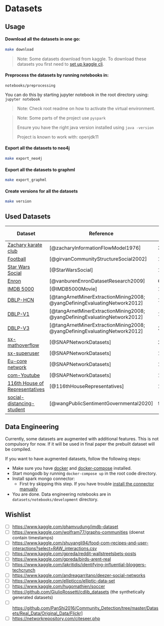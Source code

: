 # Datasets
## Usage
#### Download all the datasets in one go:
```bash
make download
```

> Note: Some datasets download from kaggle. To download these datasets you first need to [set up kaggle cli](https://github.com/Kaggle/kaggle-api#api-credentials).

#### Preprocess the datasets by running notebooks in: 
`notebooks/preprocessing`

You can do this by starting jupyter notebook in the root directory using: `jupyter notebook`

> Note: Check root readme on how to activate the virtual environment.

> Note: Some parts of the project use `pyspark`
> 
> Ensure you have the right java version installed using `java -version`
> 
> Project is known to work with: openjdk11

#### Export all the datasets to neo4j
```bash
make export_neo4j
```

#### Export all the datasets to graphml
```bash
make export_graphml
```

#### Create versions for all the datasets
```bash
make version
```


## Used Datasets

| Dataset                                                                                                | Reference                                                                 | Nodes   | Edges   | Node/Edge Types | Properties |
|--------------------------------------------------------------------------------------------------------|---------------------------------------------------------------------------|---------|---------|-----------------|------------|
| [Zachary karate club](http://konect.cc/networks/ucidata-zachary/)                                      | [@zacharyInformationFlowModel1976]                                        | 34      | 78      | 1/1             | S/Y        |
| [Football](https://networkrepository.com/misc-football.php)                                            | [@girvanCommunityStructureSocial2002]                                     | 115     | 613     | 1/1             | S/N        |
| [Star Wars Social](https://www.kaggle.com/ruchi798/star-wars)                                          | [@StarWarsSocial]                                                         | 113     | 1599    | 1/2             | T/N        |
| [Enron](https://www.kaggle.com/wcukierski/enron-email-dataset/)                                        | [@vanburenEnronDatasetResearch2009]                                       | 605076  | 4179878 | 2/3             | T/Y        |
| [IMDB 5000](https://www.kaggle.com/carolzhangdc/imdb-5000-movie-dataset)                               | [@IMDB5000Movie]                                                          | 16615   | 52251   | 4/4             | T/N        |
| [DBLP-HCN](https://data.mendeley.com/datasets/t4xmpbrr6v/1)                                            | [@tangArnetMinerExtractionMining2008; @yangDefiningEvaluatingNetwork2012] | 10687   | 16533   | 3/2             | T/N        |
| [DBLP-V1](https://www.aminer.org/citation)                                                             | [@tangArnetMinerExtractionMining2008; @yangDefiningEvaluatingNetwork2012] | 1238145 | 2475740 | 3/3             | T/N        |
| [DBLP-V3](https://www.aminer.org/citation)                                                             | [@tangArnetMinerExtractionMining2008; @yangDefiningEvaluatingNetwork2012] | 2677098 | 8225508 | 3/3             | T/N        |
| [sx-mathoverflow](https://snap.stanford.edu/data/sx-mathoverflow.html)                                 | [@SNAPNetworkDatasets]                                                    | 24818   | 506550  | 1/3             | T/N        |
| [sx-superuser](https://snap.stanford.edu/data/sx-superuser.html)                                       | [@SNAPNetworkDatasets]                                                    | 194085  | 1443339 | 1/3             | T/N        |
| [Eu-core network](https://snap.stanford.edu/data/email-Eu-core.html)                                   | [@SNAPNetworkDatasets]                                                    | 1005    | 25571   | 1/1             | S/Y        |
| [com-Youtube](https://snap.stanford.edu/data/com-Youtube.html)                                         | [@SNAPNetworkDatasets]                                                    | 1134891 | 298762  | 1/1             | S/Y        |
| [116th House of Representatives](https://www.kaggle.com/aavigan/house-of-representatives-congress-116) | [@116thHouseRepresentatives]                                              | 1134891 | 298762  | 1/1             | S/Y        |
| [social-distancing-student]()                                                                          | [@wangPublicSentimentGovernmental2020]                                    | 93433   | 3710183 | 3/7             | T/N        |

## Data Engineering
Currently, some datasets are augmented with additional features. 
This is not compulsory for now. If it will be used in final paper the prebuilt dataset will be compiled.

If you want to have augmented datasets, follow the following steps:
* Make sure you have [docker](https://docs.docker.com/engine/install/ubuntu/) and [docker-compose](https://docs.docker.com/compose/install/) installed.
* Start mongodb by running `docker-compose up` in the root code directory.
* Install spark mongo connector:
  * First try skipping this step. If you have trouble [install the connector manually](https://docs.mongodb.com/spark-connector/current/)
* You are done. Data engineering notebooks are in `datasets/notebooks/development` directory.


## Wishlist
- [ ] https://www.kaggle.com/phamvudung/imdb-dataset
- [ ] https://www.kaggle.com/wolfram77/graphs-communities (doenst contain timestamps)
- [ ] https://www.kaggle.com/shuyangli94/food-com-recipes-and-user-interactions?select=RAW_interactions.csv
- [ ] https://www.kaggle.com/gpreda/reddit-wallstreetsbets-posts
- [ ] https://www.kaggle.com/gpreda/birds-arent-real
- [ ] https://www.kaggle.com/lakritidis/identifying-influential-bloggers-techcrunch
- [ ] https://www.kaggle.com/andreagarritano/deezer-social-networks
- [ ] https://www.kaggle.com/ellipticco/elliptic-data-set
- [ ] https://www.kaggle.com/hugomathien/soccer
- [ ] https://github.com/GiulioRossetti/cdlib_datasets (the synthetically generated datasets)
- [ ] https://github.com/PanShi2016/Community_Detection/tree/master/Datasets/Real_Data/Original_Data/Flickr]
- [ ] https://networkrepository.com/citeseer.php